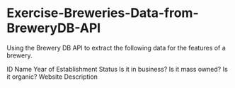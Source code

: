 # Exercise-Breweries-Data-from-BreweryDB-API
Using the Brewery DB API to extract the following data for the features of a brewery.

ID
Name
Year of Establishment
Status
Is it in business?
Is it mass owned?
Is it organic?
Website
Description
